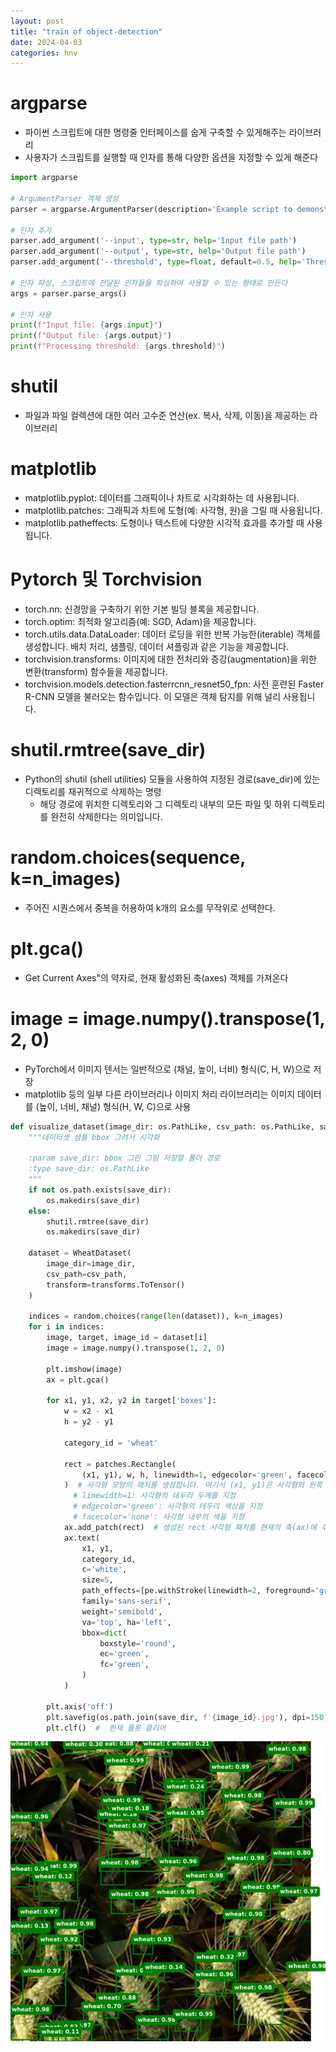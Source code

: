 ```yaml
---
layout: post
title: "train of object-detection"
date: 2024-04-03
categories: hnv
---
```


# argparse
- 파이썬 스크립트에 대한 명령줄 인터페이스를 숩게 구축할 수 있게해주는 라이브러리
- 사용자가 스크립트를 실행할 때 인자를 통해 다양한 옵션을 지정할 수 있게 해준다  


```python
import argparse

# ArgumentParser 객체 생성
parser = argparse.ArgumentParser(description='Example script to demonstrate argparse usage.')

# 인자 추가
parser.add_argument('--input', type=str, help='Input file path')
parser.add_argument('--output', type=str, help='Output file path')
parser.add_argument('--threshold', type=float, default=0.5, help='Threshold for processing')

# 인자 파싱, 스크립트에 전달된 인자들을 파싱하여 사용할 수 있는 형태로 만든다
args = parser.parse_args()

# 인자 사용
print(f"Input file: {args.input}")
print(f"Output file: {args.output}")
print(f"Processing threshold: {args.threshold}")

```

# shutil
- 파일과 파일 컬렉션에 대한 여러 고수준 연산(ex. 복사, 삭제, 이동)을 제공하는 라이브러리

# matplotlib
- matplotlib.pyplot: 데이터를 그래픽이나 차트로 시각화하는 데 사용됩니다.
- matplotlib.patches: 그래픽과 차트에 도형(예: 사각형, 원)을 그릴 때 사용됩니다.
- matplotlib.patheffects: 도형이나 텍스트에 다양한 시각적 효과를 추가할 때 사용됩니다.

# Pytorch 및 Torchvision
- torch.nn: 신경망을 구축하기 위한 기본 빌딩 블록을 제공합니다.
- torch.optim: 최적화 알고리즘(예: SGD, Adam)을 제공합니다.
- torch.utils.data.DataLoader: 데이터 로딩을 위한 반복 가능한(iterable) 객체를 생성합니다. 배치 처리, 샘플링, 데이터 셔플링과 같은 기능을 제공합니다.
- torchvision.transforms: 이미지에 대한 전처리와 증강(augmentation)을 위한 변환(transform) 함수들을 제공합니다.
- torchvision.models.detection.fasterrcnn_resnet50_fpn: 사전 훈련된 Faster R-CNN 모델을 불러오는 함수입니다. 이 모델은 객체 탐지를 위해 널리 사용됩니다.

# shutil.rmtree(save_dir)
- Python의 shutil (shell utilities) 모듈을 사용하여 지정된 경로(save_dir)에 있는 디렉토리를 재귀적으로 삭제하는 명령
    -  해당 경로에 위치한 디렉토리와 그 디렉토리 내부의 모든 파일 및 하위 디렉토리를 완전히 삭제한다는 의미입니다.

# random.choices(sequence, k=n_images)
- 주어진 시퀀스에서 중복을 허용하여 k개의 요소를 무작위로 선택한다.

# plt.gca()
- Get Current Axes"의 약자로, 현재 활성화된 축(axes) 객체를 가져온다

# image = image.numpy().transpose(1, 2, 0) 
- PyTorch에서 이미지 텐서는 일반적으로 (채널, 높이, 너비) 형식(C, H, W)으로 저장
- matplotlib 등의 일부 다른 라이브러리나 이미지 처리 라이브러리는 이미지 데이터를 (높이, 너비, 채널) 형식(H, W, C)으로 사용

```python
def visualize_dataset(image_dir: os.PathLike, csv_path: os.PathLike, save_dir: os.PathLike, n_images: int = 10) -> None:
    """데이터셋 샘플 bbox 그려서 시각화
    
    :param save_dir: bbox 그린 그림 저장할 폴더 경로
    :type save_dir: os.PathLike
    """
    if not os.path.exists(save_dir):
        os.makedirs(save_dir)
    else:
        shutil.rmtree(save_dir)
        os.makedirs(save_dir)

    dataset = WheatDataset(
        image_dir=image_dir,
        csv_path=csv_path,
        transform=transforms.ToTensor()
    )

    indices = random.choices(range(len(dataset)), k=n_images)
    for i in indices:
        image, target, image_id = dataset[i]
        image = image.numpy().transpose(1, 2, 0)

        plt.imshow(image)
        ax = plt.gca()

        for x1, y1, x2, y2 in target['boxes']:
            w = x2 - x1
            h = y2 - y1

            category_id = 'wheat'

            rect = patches.Rectangle(
                (x1, y1), w, h, linewidth=1, edgecolor='green', facecolor='none' 
            )  # 사각형 모양의 패치를 생성합니다. 여기서 (x1, y1)은 사각형의 왼쪽 상단 모서리의 좌표를 나타내며, w와 h는 각각 사각형의 너비와 높이
              # linewidth=1: 사각형의 테두리 두께를 지정
              # edgecolor='green': 사각형의 테두리 색상을 지정
              # facecolor='none': 사각형 내부의 색을 지정
            ax.add_patch(rect)  # 생성된 rect 사각형 패치를 현재의 축(ax)에 추가
            ax.text(
                x1, y1,
                category_id,
                c='white',
                size=5,
                path_effects=[pe.withStroke(linewidth=2, foreground='green')],
                family='sans-serif',
                weight='semibold',
                va='top', ha='left',
                bbox=dict(
                    boxstyle='round',
                    ec='green',
                    fc='green',
                )
            )

        plt.axis('off')
        plt.savefig(os.path.join(save_dir, f'{image_id}.jpg'), dpi=150, bbox_inches='tight', pad_inches=0)
        plt.clf()  #  현재 플롯 클리어

```

![visual](/assets/hnvimg/visual.png)  